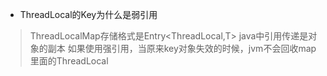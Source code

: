 + ThreadLocal的Key为什么是弱引用

> ThreadLocalMap存储格式是Entry<ThreadLocal,T>
> java中引用传递是对象的副本 如果使用强引用，当原来key对象失效的时候，jvm不会回收map里面的ThreadLocal